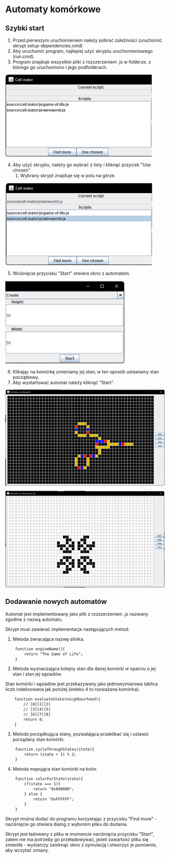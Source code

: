 # Automaty komórkowe

## Szybki start

1. Przed pierwszym uruchomieniem należy pobrać zależności (uruchomić skrypt setup-dependencies.cmd)
2. Aby uruchomić program, najlepiej użyć skryptu uruchomieniowego (run.cmd).
3. Program znajduje wszystkie pliki z rozszerzeniem .js w folderze, z którego go uruchomiono i jego podfolderach.

![Screenshot](pics/Obraz1.png)

4. Aby użyć skryptu, należy go wybrać z listy i kliknąć przycisk "Use chosen"
    1. Wybrany skrypt znajduje się w polu na górze.

![Screenshot](pics/Obraz2.png)


5. Wciśnięcie przycisku "Start" otwiera okno z automatem.

![Screenshot](pics/Obraz3.png)


6. Klikając na komórkę zmieniamy jej stan; w ten sposób ustawiamy stan początkowy.
7. Aby wystartować automat należy kliknąć "Start".

![Screenshot](pics/Obraz4.png)

![Screenshot](pics/Obraz5.png)

## Dodawanie nowych automatów

Automat jest implementowany jako plik z rozszerzeniem .js nazwany zgodnie z nazwą automatu.

Skrypt musi zawierać implementacje następujących metod:

1. Metoda zwracająca nazwę silnika.

        function engineName(){
            return "The Game of Life";
        }

2. Metoda wyznaczająca kolejny stan dla danej komórki w oparciu o jej stan i stan jej sąsiadów.

Stan komórki i sąsiadów jest przekazywany jako jednowymiarowa tablica liczb indeksowana jak poniżej (indeks 4 to rozważana komórka).

        function evaluateState(neighbourhood){
            // [0][1][2]
            // [3][4][5]
            // [6][7][8]
            return 0;
        }


3. Metoda porządkująca stany, pozwalająca przeklikać się i ustawić porządany stan komórki.

        function cycleThroughStates(state){
            return (state + 1) % 2;
        }

4. Metoda mapująca stan komórki na kolor.

        function colorForState(state){
            if(state === 1){
                return "0x000000";
            } else {
                return "0xFFFFFF";
            }
        }

Skrypt można dodać do programu korzystając z przycisku "Find more" - naciśnięcie go otwiera dialog z wyborem pliku do dodania.

Skrypt jest ładowany z pliku w momencie naciśnięcia przycisku "Start", zatem nie ma potrzeby go przeładowywać, jeżeli zawartość pliku się zmieniła - wystarczy zamknąć okno z symulacją i otworzyć je ponownie, aby wczytać zmiany.
